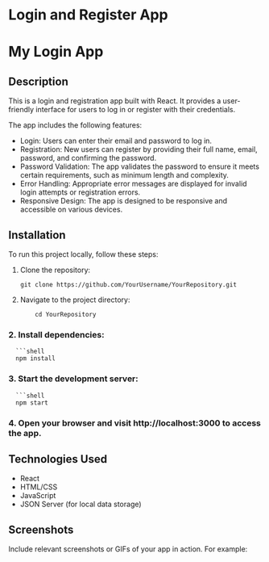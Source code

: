 # Login and Register App
# My Login App

## Description

This is a login and registration app built with React. It provides a user-friendly interface for users to log in or register with their credentials.

The app includes the following features:

- Login: Users can enter their email and password to log in.
- Registration: New users can register by providing their full name, email, password, and confirming the password.
- Password Validation: The app validates the password to ensure it meets certain requirements, such as minimum length and complexity.
- Error Handling: Appropriate error messages are displayed for invalid login attempts or registration errors.
- Responsive Design: The app is designed to be responsive and accessible on various devices.

## Installation

To run this project locally, follow these steps:

1. Clone the repository:
   ```shell
   git clone https://github.com/YourUsername/YourRepository.git
2. Navigate to the project directory:
   ```shell
       cd YourRepository
### 2. Install dependencies:
      ```shell
      npm install
### 3. Start the development server:
      ```shell
      npm start
### 4. Open your browser and visit http://localhost:3000 to access the app.

## Technologies Used

- React
- HTML/CSS
- JavaScript
- JSON Server (for local data storage)

## Screenshots

Include relevant screenshots or GIFs of your app in action. For example:
